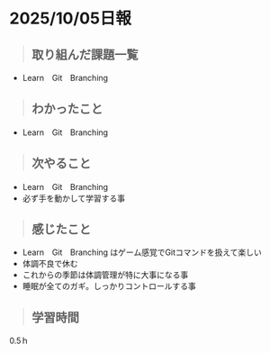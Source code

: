 # 2025/10/05日報

>## 取り組んだ課題一覧 
- Learn　Git　Branching 

> ## わかったこと
- Learn　Git　Branching 

> ## 次やること
- Learn　Git　Branching 
- 必ず手を動かして学習する事
  
> ## 感じたこと
- Learn　Git　Branching はゲーム感覚でGitコマンドを扱えて楽しい 
- 体調不良で休む 
- これからの季節は体調管理が特に大事になる事
- 睡眠が全てのガギ。しっかりコントロールする事

> ## 学習時間
  0.5ｈ